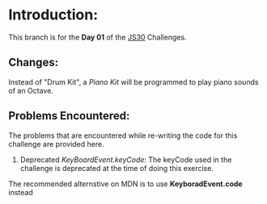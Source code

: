 # Introduction:

This branch is for the **Day 01** of the [JS30](https://javascript30.com/) Challenges.

## Changes:

Instead of "Drum Kit", a _Piano Kit_ will be programmed to play piano sounds of an Octave.

## Problems Encountered:

The problems that are encountered while re-writing the code for this challenge are provided here.

1. Deprecated *KeyBoardEvent.keyCode*:
The keyCode used in the challenge is deprecated at the time of doing this exercise.

The recommended alternstive on MDN is to use **KeyboradEvent.code** instead
